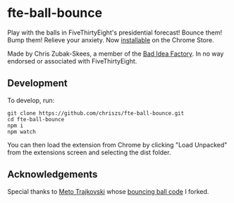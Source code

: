 # fte-ball-bounce
 
Play with the balls in FiveThirtyEight's presidential forecast! Bounce them! Bump them! Relieve your anxiety. Now [installable](https://chrome.google.com/webstore/detail/election-forecast-ball-pi/bcmcdcofkamibaocdbjlbnjnkkkkldba?hl=en&authuser=0) on the Chrome Store.

Made by Chris Zubak-Skees, a member of the [Bad Idea Factory](https://biffud.com/). In no way endorsed or associated with FiveThirtyEight.

## Development

To develop, run:
```
git clone https://github.com/chriszs/fte-ball-bounce.git
cd fte-ball-bounce
npm i
npm watch
```

You can then load the extension from Chrome by clicking "Load Unpacked" from the extensions screen and selecting the dist folder.

## Acknowledgements

Special thanks to [Meto Trajkovski](https://github.com/MTrajK) whose [bouncing ball code](https://github.com/MTrajK/bouncing-balls) I forked.
